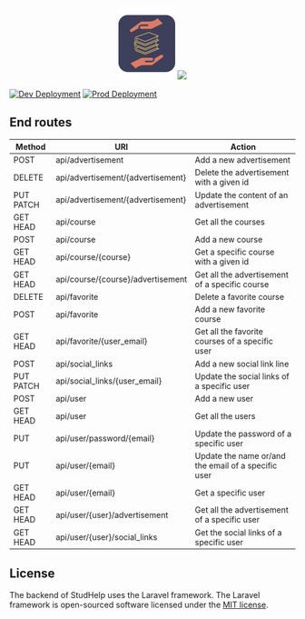 <p align="center"><a href="https://github.com/vaklein/StudHelp-Android" target="_blank"><img src="https://raw.githubusercontent.com/vaklein/StudHelp-Android/main/LogoStudHelp.png?token=AKTQAWOVG4G55RP3QYG5XOLAOV2RC" width="100"></a>
<a href="https://laravel.com" target="_blank"><img src="https://raw.githubusercontent.com/laravel/art/master/logo-lockup/5%20SVG/2%20CMYK/1%20Full%20Color/laravel-logolockup-cmyk-red.svg" width="400"></a>

[![Dev Deployment](https://github.com/GwendalLaurent/StudHelp-Backend/actions/workflows/DEV_Laravel.yml/badge.svg)](https://github.com/GwendalLaurent/StudHelp-Backend/actions/workflows/DEV_Laravel.yml)
[![Prod Deployment](https://github.com/GwendalLaurent/StudHelp-Backend/actions/workflows/PROD_Laravel.yml/badge.svg)](https://github.com/GwendalLaurent/StudHelp-Backend/actions/workflows/PROD_Laravel.yml)
</p>

## End routes

| Method    | URI                               | Action                                                     |
|-----------|-----------------------------------|------------------------------------------------------------|
| POST      | api/advertisement                 | Add a new advertisement                                    |
| DELETE    | api/advertisement/{advertisement} | Delete the advertisement with a given id                   |
| PUT PATCH | api/advertisement/{advertisement} | Update the content of an advertisement                     |
| GET HEAD  | api/course                        | Get all the courses                                        |
| POST      | api/course                        | Add a new course                                           |
| GET HEAD  | api/course/{course}               | Get a specific course with a given id                      |
| GET HEAD  | api/course/{course}/advertisement | Get all the advertisement of a specific course             |
| DELETE    | api/favorite                      | Delete a favorite course                                   |
| POST      | api/favorite                      | Add a new favorite course                                  |
| GET HEAD  | api/favorite/{user_email}         | Get all the favorite courses of a specific user            |
| POST      | api/social_links                  | Add a new social link line                                 |
| PUT PATCH | api/social_links/{user_email}     | Update the social links of a specific user                 |
| POST      | api/user                          | Add a new user                                             |
| GET HEAD  | api/user                          | Get all the users                                          |
| PUT       | api/user/password/{email}         | Update the password of a specific user                     |
| PUT       | api/user/{email}                  | Update the name or/and the email of a specific user        |
| GET HEAD  | api/user/{email}                  | Get a specific user                                        |
| GET HEAD  | api/user/{user}/advertisement     | Get all the advertisement of a specific user               |
| GET HEAD  | api/user/{user}/social_links      | Get the social links of a specific user                    |
## License
The backend of StudHelp uses the Laravel framework. The Laravel framework is open-sourced software licensed under the [MIT license](https://opensource.org/licenses/MIT).
